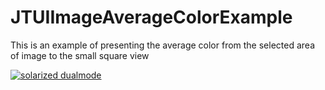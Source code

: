 JTUIImageAverageColorExample
============================

This is an example of presenting the average color from the selected area of image to the small square view 




[![solarized dualmode](https://raw.github.com/JingtingWang/JTUIImageAverageColorExample/master/Screen%20Shot%202014-02-25%20at%2010.46.40%20PM.png)](#features)
